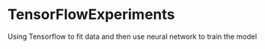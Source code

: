 # TensorFlowExperiments
Using Tensorflow to fit data and then use neural  network to train the model
